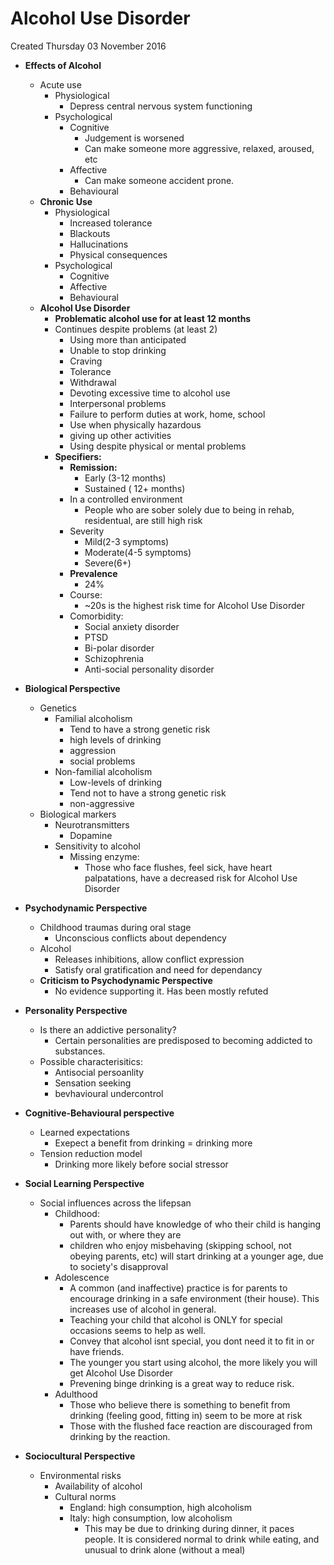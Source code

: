 # Alcohol Use Disorder
Created Thursday 03 November 2016


* **Effects of Alcohol**
	* Acute use
		* Physiological
			* Depress central nervous system functioning
		* Psychological
			* Cognitive
				* Judgement is worsened
				* Can make someone more aggressive, relaxed, aroused, etc
			* Affective
				* Can make someone accident prone.
			* Behavioural
	* **Chronic Use**
		* Physiological
			* Increased tolerance
			* Blackouts
			* Hallucinations
			* Physical consequences
		* Psychological
			* Cognitive
			* Affective
			* Behavioural
	* **Alcohol Use Disorder**
		* **Problematic alcohol use for at least 12 months**
		* Continues despite problems (at least 2)
			* Using more than anticipated
			* Unable to stop drinking
			* Craving
			* Tolerance
			* Withdrawal
			* Devoting excessive time to alcohol use
			* Interpersonal problems
			* Failure to perform duties at work, home, school
			* Use when physically hazardous
			* giving up other activities
			* Using despite physical or mental problems
		* **Specifiers:**
			* **Remission:**
				* Early (3-12 months)
				* Sustained ( 12+ months)
			* In a controlled environment
				* People who are sober solely due to being in rehab, residentual, are still high risk
			* Severity
				* Mild(2-3 symptoms)
				* Moderate(4-5 symptoms)
				* Severe(6+)
			* **Prevalence**
				* 24%
			* Course:
				* ~20s is the highest risk time for Alcohol Use Disorder
			* Comorbidity:
				* Social anxiety disorder
				* PTSD
				* Bi-polar disorder
				* Schizophrenia
				* Anti-social personality disorder



* **Biological Perspective**
	* Genetics
		* Familial alcoholism
			* Tend to have a strong genetic risk
			* high levels of drinking
			* aggression
			* social problems
		* Non-familial alcoholism
			* Low-levels of drinking
			* Tend not to have a strong genetic risk
			* non-aggressive
	* Biological markers
		* Neurotransmitters
			* Dopamine
		* Sensitivity to alcohol
			* Missing enzyme:
				* Those who face flushes, feel sick, have heart palpatations, have a decreased risk for Alcohol Use Disorder
* **Psychodynamic Perspective**
	* Childhood traumas during oral stage
		* Unconscious conflicts about dependency
	* Alcohol
		* Releases inhibitions, allow conflict expression
		* Satisfy oral gratification and need for dependancy
	* **Criticism to Psychodynamic Perspective**
		* No evidence supporting it. Has been mostly refuted
* **Personality Perspective**
	* Is there an addictive personality?
		* Certain personalities are predisposed to becoming addicted to substances.
	* Possible characterisitics:
		* Antisocial persoanlity
		* Sensation seeking
		* bevhavioural undercontrol
* **Cognitive-Behavioural perspective**
	* Learned expectations
		* Exepect a benefit from drinking = drinking more
	* Tension reduction model
		* Drinking more likely before social stressor
* **Social Learning Perspective**
	* Social influences across the lifepsan
		* Childhood:
			* Parents should have knowledge of who their child is hanging out with, or where they are
			* children who enjoy misbehaving (skipping school, not obeying parents, etc) will start drinking at a younger age, due to society's disapproval
		* Adolescence
			* A common (and inaffective) practice is for parents to encourage drinking in a safe environment (their house). This increases use of alcohol in general.
			* Teaching your child that alcohol is ONLY for special occasions seems to help as well.
			* Convey that alcohol isnt special, you dont need it to fit in or have friends.
			* The younger you start using alcohol, the more likely you will get Alcohol Use Disorder
			* Prevening binge drinking is a great way to reduce risk.
		* Adulthood
			* Those who believe there is something to benefit from drinking (feeling good, fitting in) seem to be more at risk
			* Those with the flushed face reaction are discouraged from drinking by the reaction.
* **Sociocultural Perspective**
	* Environmental risks
		* Availability of alcohol
		* Cultural norms
			* England: high consumption, high alcoholism
			* Italy: high consumption, low alcoholism
				* This may be due to drinking during dinner, it paces people. It is considered normal to drink while eating, and unusual to drink alone (without a meal)


